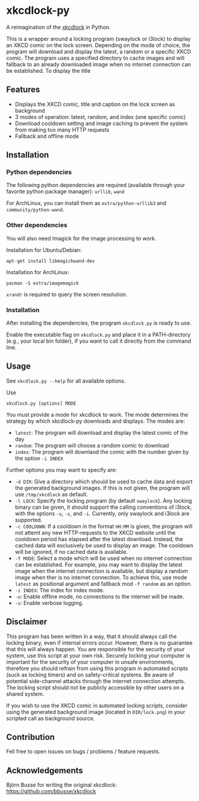 # xkcdlock-py
A reimagination of the [xkcdlock](https://github.com/bbusse/xkcdlock) in Python.

This is a wrapper around a locking program (swaylock or i3lock) to display an XKCD comic on the lock screen.
Depending on the mode of choice, the program will download and display the latest, a random or a specific XKCD comic.
The program uses a specified directory to cache images and will fallback to an already downloaded image when no internet connection can be established.
To display the title 

## Features

* Displays the XKCD comic, title and caption on the lock screen as background
* 3 modes of operation: latest, random, and index (one specific comic)
* Download cooldown setting and image caching to prevent the system from making too many HTTP requests
* Fallback and offline mode

## Installation

### Python dependencies
The following python dependencies are required (available through your favorite python package manager):
`urllib`, `wand`

For ArchLinux, you can install them as `extra/python-urllib3` and `community/python-wand`.

### Other dependencies
You will also need Imagick for the image processing to work.

Installation for Ubuntu/Debian:
```
apt-get install libmagickwand-dev
```

Installation for ArchLinux:
```
pacman -S extra/imagemagick
```

`xrandr` is required to query the screen resolution.

### Installation

After installing the dependencies, the program `xkcdlock.py` is ready to use.

Enable the executable flag on `xkcdlock.py` and place it in a PATH-directory (e.g., your local bin folder), if you want to call it directly from the command line.

## Usage

See `xkcdlock.py --help` for all available options.

Use
```
xkcdlock.py [options] MODE
```
You must provide a mode for xkcdlock to work.
The mode determines the strategy by which xkcdlock-py downloads and displays.
The modes are:

* `latest`: The program will download and display the latest comic of the day
* `random`: The program will choose a random comic to download
* `index`: The program will downlaod the comic with the number given by the option `-i INDEX`

Further options you may want to specify are:

* `-d DIR`: Give a directory which should be used to cache data and export the generated background images. If this is not given, the program will use `/tmp/xkcdlock` as default.
* `-l LOCK`: Specify the locking program (by default `swaylock`). Any locking binary can be given, it should support the calling conventions of i3lock, with the options `-u`, `-s`, and `-i`. Currently, only swaylock and i3lock are supported.
* `-c COOLDOWN`: If a cooldown in the format `HH:MM` is given, the program will not attemt any new HTTP-requests to the XKCD website until the cooldown period has elapsed after the latest download. Instead, the cached data will exclusively be used to display an image. The cooldown will be ignored, if no cached data is available.
* `-f MODE`: Select a mode which will be used when no internet connection can be established. For example, you may want to display the latest image when the internet connection is available, but display a random image when ther is no internet connection. To achieve this, use mode `latest` as positional argument and fallback mod `-f random` as an option.
* `-i INDEX`: The index for index mode.
* `-o`: Enable offline mode, no connections to the internet will be made.
* `-v`: Enable verbose logging.

## Disclaimer

This program has been written in a way, that it should always call the locking binary, even if internal errors occur.
However, there is no guarantee that this will always happen.
You are responsible for the security of your system, use this script at your own risk.
Securely locking your computer is important for the security of your computer in unsafe environments, therefore you should refrain from using this program in automated scripts (suck as locking timers) and on safety-critical systems.
Be aware of potential side-channel attacks through the internet connection attempts.
The locking script should not be publicly accessible by other users on a shared system.

If you wish to use the XKCD comic in automated locking scripts, consider using the generated background image (located in `DIR/lock.png`) in your scripted call as background source.

## Contribution

Fell free to open issues on bugs / problems / feature requests.

## Acknowledgements

Björn Busse for writing the original xkcdlock: https://github.com/bbusse/xkcdlock

